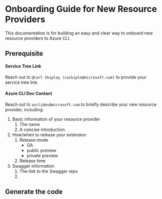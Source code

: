 Onboarding Guide for New Resource Providers
=========================

This documentation is for building an easy and clear way to onboard new resource providers to Azure CLI.

## Prerequisite

#### Service Tree Link

Reach out to `@Carl Shipley (cashiple@microsoft.com)` to provide your service tree link.

#### Azure CLI Dev Contact

Reach out to `azclidev@microsoft.com` to briefly describe your new resource provider, including:
1. Basic information of your resource provider
    1. The name
    2. A concise introduction
2. How/when to release your extension
    1. Release mode
        * GA
        * public preview
        * private preview
    2. Release time
3. Swagger information
    1. The link to the Swagger repo
    2. 

## Generate the code

